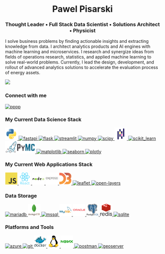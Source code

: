 <h1 align="center">Pawel Pisarski</h1>
<h3 align="center">Thought Leader • Full Stack Data Scientist • Solutions Architect • Physicist</h3>

I solve business problems by finding actionable insights and extracting knowledge from data. I architect analytics products and AI engines with machine learning and microservices. I research and synergize ideas from fields of operations research, statistics, and applied machine learning to solve real-world problems. Currently, I lead the design, development, and rollout of advanced analytics solutions to accelerate the evaluation process of energy assets.

![](https://github-readme-stats.vercel.app/api?username=ppisarski&theme=blue&hide_border=true&include_all_commits=true&count_private=true)

[//]: # (<p align="left"> <img src="https://komarev.com/ghpvc/?username=ppisarski&label=Profile%20views&color=0e75b6&style=flat" alt="ppisarski" /> </p>)

[//]: # (<p align="left"> <a href="https://github.com/ryo-ma/github-profile-trophy"><img src="https://github-profile-trophy.vercel.app/?username=ppisarski" alt="ppisarski" /></a> </p>)

[//]: # (<p align="left"> <a href="https://twitter.com/pawel_pisarski" target="blank"><img src="https://img.shields.io/twitter/follow/pawel_pisarski?logo=twitter&style=for-the-badge" alt="@pawel_pisarski" /></a> </p>)

[//]: # (- 🔭 I’m currently working on [a]&#40;link&#41;)

[//]: # (- 🌱 I’m currently learning **frameworks, courses**)

[//]: # (- 👯 I’m looking to collaborate on [b]&#40;link&#41;)

[//]: # (- 🤝 I’m looking for help with [c]&#40;link&#41;)

[//]: # (- 👨‍💻 All of my private projects are available at [github]&#40;github&#41;)

[//]: # (- 📝 I regularly write articles on [blog]&#40;blog&#41;)

[//]: # (- 💬 Ask me about **Data Science**, **Strategy**, ****)

[//]: # (- 📫 How to reach me **mail@pawelpisarski.com**)

[//]: # (- 📄 Know about my experiences [LinkedIn]&#40;https://www.linkedin.com/in/pisarski/&#41;)

[//]: # (- ⚡ Fun fact **I am funny**)

<h3 align="left">Connect with me</h3>
<p align="left">
<a href="https://linkedin.com/in/pisarski" target="blank"><img align="center" src="https://raw.githubusercontent.com/rahuldkjain/github-profile-readme-generator/master/src/images/icons/Social/linked-in-alt.svg" alt="pppp" height="30" width="40" /></a>
  
[//]: # (<a href="https://twitter.com/pawel_pisarski" target="blank"><img align="center" src="https://raw.githubusercontent.com/rahuldkjain/github-profile-readme-generator/master/src/images/icons/Social/twitter.svg" alt="pppp" height="30" width="40" /></a>)

[//]: # (<a href="https://kaggle.com/ppisarski" target="blank"><img align="center" src="https://raw.githubusercontent.com/rahuldkjain/github-profile-readme-generator/master/src/images/icons/Social/kaggle.svg" alt="pppp" height="30" width="40" /></a>)

[//]: # (<a href="https://medium.com/@pawel.pisarski" target="blank"><img align="center" src="https://raw.githubusercontent.com/rahuldkjain/github-profile-readme-generator/master/src/images/icons/Social/medium.svg" alt="pppp" height="30" width="40" /></a>)
</p>

<h3 align="left">My Current Data Science Stack</h3>
<p align="left"> 
<a href="https://www.python.org" target="_blank" rel="noreferrer"> <img src="https://raw.githubusercontent.com/devicons/devicon/master/icons/python/python-original.svg" alt="python" width="40" height="40"/> </a>
<!-- <a href="https://www.djangoproject.com/" target="_blank" rel="noreferrer"> <img src="https://cdn.worldvectorlogo.com/logos/django.svg" alt="django" width="40" height="40"/> </a>  -->
<a href="https://fastapi.tiangolo.com/" target="_blank" rel="noreferrer"> <img src="https://fastapi.tiangolo.com/img/logo-margin/logo-teal.png" alt="fastapi" height="40"/> </a> 
<a href="https://flask.palletsprojects.com/" target="_blank" rel="noreferrer"> <img src="https://www.vectorlogo.zone/logos/pocoo_flask/pocoo_flask-icon.svg" alt="flask" width="40" height="40"/> </a> 
<a href="https://streamlit.io/" target="_blank" rel="noreferrer"> <img src="https://docs.streamlit.io/logo.svg" alt="streamlit" height="40"/> </a>   
<a href="https://numpy.org/" target="_blank" rel="noreferrer"> <img src="https://numpy.org/images/logo.svg" alt="numpy" width="40" height="40"/> </a> 
<a href="https://scipy.org/" target="_blank" rel="noreferrer"> <img src="https://scipy.org/images/logo.svg" alt="scipy" width="40" height="40"/> </a> 
<a href="https://pandas.pydata.org/" target="_blank" rel="noreferrer"> <img src="https://raw.githubusercontent.com/devicons/devicon/2ae2a900d2f041da66e950e4d48052658d850630/icons/pandas/pandas-original.svg" alt="pandas" width="40" height="40"/> </a>
<a href="https://scikit-learn.org/" target="_blank" rel="noreferrer"> <img src="https://upload.wikimedia.org/wikipedia/commons/0/05/Scikit_learn_logo_small.svg" alt="scikit_learn" width="40" height="40"/> </a> 
<!-- <a href="https://bambinos.github.io/bambi/" target="_blank" rel="noreferrer"> <img src="https://bambinos.github.io/bambi/main/_static/Bambi_logo.png" alt="bambi" height="40"/> </a>  -->
<a href="https://www.pymc.io/" target="_blank" rel="noreferrer"> <img src="https://raw.githubusercontent.com/pymc-devs/brand/main/pymc/pymc_logos/PyMC_banner.svg" alt="pymc3" height="40"/> </a> 
<!-- <a href="https://arviz-devs.github.io/arviz/" target="_blank" rel="noreferrer"> <img src="https://arviz-devs.github.io/arviz/_static/logo.png" alt="arviz" height="40"/> </a>  -->
<a href="https://matplotlib.org/" target="_blank" rel="noreferrer"> <img src="https://matplotlib.org/stable/_static/logo2.svg" alt="matplotlib" height="40"/> </a> 
<a href="https://seaborn.pydata.org/" target="_blank" rel="noreferrer"> <img src="https://seaborn.pydata.org/_static/logo-wide-lightbg.svg" alt="seaborn" height="40"/> </a> 
<a href="https://plotly.com/" target="_blank" rel="noreferrer"> <img src="https://images.prismic.io/plotly-marketing-website-2/69e12d6a-fb65-4b6e-8423-9465a29c6028_plotly-logo-lg.png?auto=compress,format" alt="plotly" height="40"/> </a> 
<!-- <a href="https://www.mathworks.com/" target="_blank" rel="noreferrer"> <img src="https://upload.wikimedia.org/wikipedia/commons/2/21/Matlab_Logo.png" alt="matlab" width="40" height="40"/> </a> -->
<!-- <a href="https://octave.org/" target="_blank" rel="noreferrer"> <img src="https://octave.org/img/octave-logo.svg" alt="octave" width="40" height="40"/> </a> -->
<!-- <a href="https://www.r-project.org/" target="_blank" rel="noreferrer"> <img src="https://www.r-project.org/Rlogo.png" alt="r" width="40" height="40"/> </a> -->
</p>

<h3 align="left">My Current Web Applications Stack</h3>
<p align="left">
<a href="https://developer.mozilla.org/en-US/docs/Web/JavaScript" target="_blank" rel="noreferrer"> <img src="https://raw.githubusercontent.com/devicons/devicon/master/icons/javascript/javascript-original.svg" alt="javascript" width="40" height="40"/> </a> 
<a href="https://reactjs.org/" target="_blank" rel="noreferrer"> <img src="https://raw.githubusercontent.com/devicons/devicon/master/icons/react/react-original-wordmark.svg" alt="react" width="40" height="40"/> </a>
<!-- <a href="https://redux.js.org" target="_blank" rel="noreferrer"> <img src="https://raw.githubusercontent.com/devicons/devicon/master/icons/redux/redux-original.svg" alt="redux" width="40" height="40"/> </a>  -->
<!-- <a href="https://getbootstrap.com" target="_blank" rel="noreferrer"> <img src="https://raw.githubusercontent.com/devicons/devicon/master/icons/bootstrap/bootstrap-plain-wordmark.svg" alt="bootstrap" width="40" height="40"/> </a> -->
<a href="https://nodejs.org" target="_blank" rel="noreferrer"> <img src="https://raw.githubusercontent.com/devicons/devicon/master/icons/nodejs/nodejs-original-wordmark.svg" alt="nodejs" width="40" height="40"/> </a> 
<a href="https://expressjs.com" target="_blank" rel="noreferrer"> <img src="https://raw.githubusercontent.com/devicons/devicon/master/icons/express/express-original-wordmark.svg" alt="express" width="40" height="40"/> </a> 
<a href="https://d3js.org/" target="_blank" rel="noreferrer"> <img src="https://raw.githubusercontent.com/devicons/devicon/master/icons/d3js/d3js-original.svg" alt="d3js" width="40" height="40"/> </a>
<a href="https://leafletjs.com/" target="_blank" rel="noreferrer"> <img src="https://leafletjs.com/docs/images/logo.png" alt="leaflet" height="40"/> </a> 
<a href="https://openlayers.org" target="_blank" rel="noreferrer"> <img src="https://openlayers.org/theme/img/logo-dark.svg" alt="open-layers" width="40" height="40"/> </a>
  
<h3 align="left">Data Storage</h3>
<p align="left">
  
<a href="https://mariadb.org/" target="_blank" rel="noreferrer"> <img src="https://www.vectorlogo.zone/logos/mariadb/mariadb-icon.svg" alt="mariadb" width="40" height="40"/> </a> 
<a href="https://www.mongodb.com/" target="_blank" rel="noreferrer"> <img src="https://raw.githubusercontent.com/devicons/devicon/master/icons/mongodb/mongodb-original-wordmark.svg" alt="mongodb" width="40" height="40"/> </a> 
<a href="https://www.microsoft.com/en-us/sql-server" target="_blank" rel="noreferrer"> <img src="https://www.svgrepo.com/show/303229/microsoft-sql-server-logo.svg" alt="mssql" width="40" height="40"/> </a>
<a href="https://www.mysql.com/" target="_blank" rel="noreferrer"> <img src="https://raw.githubusercontent.com/devicons/devicon/master/icons/mysql/mysql-original-wordmark.svg" alt="mysql" width="40" height="40"/> </a> 
<a href="https://www.oracle.com/" target="_blank" rel="noreferrer"> <img src="https://raw.githubusercontent.com/devicons/devicon/master/icons/oracle/oracle-original.svg" alt="oracle" width="40" height="40"/> </a> 
<a href="https://www.postgresql.org" target="_blank" rel="noreferrer"> <img src="https://raw.githubusercontent.com/devicons/devicon/master/icons/postgresql/postgresql-original-wordmark.svg" alt="postgresql" width="40" height="40"/> </a> 
<a href="https://redis.io" target="_blank" rel="noreferrer"> <img src="https://raw.githubusercontent.com/devicons/devicon/master/icons/redis/redis-original-wordmark.svg" alt="redis" width="40" height="40"/> </a> 
<a href="https://www.sqlite.org/" target="_blank" rel="noreferrer"> <img src="https://www.vectorlogo.zone/logos/sqlite/sqlite-icon.svg" alt="sqlite" width="40" height="40"/> </a> 
</p>

<h3 align="left">Platforms and Tools</h3>
<p align="left"> 
<a href="https://azure.microsoft.com/en-in/" target="_blank" rel="noreferrer"> <img src="https://www.vectorlogo.zone/logos/microsoft_azure/microsoft_azure-icon.svg" alt="azure" width="40" height="40"/> </a>
<a href="https://git-scm.com/" target="_blank" rel="noreferrer"> <img src="https://www.vectorlogo.zone/logos/git-scm/git-scm-icon.svg" alt="git" width="40" height="40"/> </a> 
<a href="https://www.docker.com/" target="_blank" rel="noreferrer"> <img src="https://raw.githubusercontent.com/devicons/devicon/master/icons/docker/docker-original-wordmark.svg" alt="docker" width="40" height="40"/> </a> 
<a href="https://www.linux.org/" target="_blank" rel="noreferrer"> <img src="https://raw.githubusercontent.com/devicons/devicon/master/icons/linux/linux-original.svg" alt="linux" width="40" height="40"/> </a>
<a href="https://www.nginx.com" target="_blank" rel="noreferrer"> <img src="https://raw.githubusercontent.com/devicons/devicon/master/icons/nginx/nginx-original.svg" alt="nginx" width="40" height="40"/> </a>
<a href="https://postman.com" target="_blank" rel="noreferrer"> <img src="https://www.vectorlogo.zone/logos/getpostman/getpostman-icon.svg" alt="postman" width="40" height="40"/> </a> 
<a href="https://geoserver.org/" target="_blank" rel="noreferrer"> <img src="https://www.osgeo.org/wp-content/uploads/GeoServer.png" alt="geoserver" height="40"/> </a> 
  
</p>

[//]: # (<br><br>)

[//]: # (<h3 align="left">Support:</h3>)

[//]: # (<p>)

[//]: # (<a href="https://www.buymeacoffee.com/coffee"> <img align="left" src="https://cdn.buymeacoffee.com/buttons/v2/default-yellow.png" height="50" width="210" alt="coffee" /></a>)

[//]: # (<a href="https://ko-fi.com/coffee"> <img align="left" src="https://cdn.ko-fi.com/cdn/kofi3.png?v=3" height="50" width="210" alt="coffee" /></a>)
[//]: # (</p>)

[//]: # (<br><br>)

[//]: # (<p><img align="left" src="https://github-readme-stats.vercel.app/api/top-langs?username=ppisarski&show_icons=true&locale=en&layout=compact" alt="ppisarski" /></p>)

[//]: # (<p>&nbsp;<img align="center" src="https://github-readme-stats.vercel.app/api?username=ppisarski&show_icons=true&locale=en" alt="ppisarski" /></p>)

[//]: # (<p>&nbsp;<img align="center" src="https://github-readme-streak-stats.herokuapp.com/?user=ppisarski&" alt="ppisarski" /></p>)
